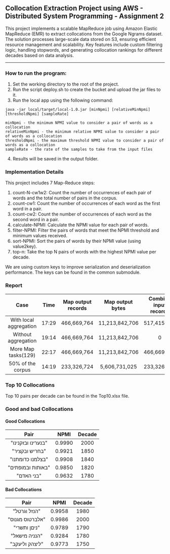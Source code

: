 ## Collocation Extraction Project using AWS - Distributed System Programming - Assignment 2
This project implements a scalable MapReduce job using Amazon Elastic MapReduce (EMR) to extract collocations from the Google Ngrams dataset. The solution processes large-scale data stored on S3, ensuring efficient resource management and scalability. Key features include custom filtering logic, handling stopwords, and generating collocation rankings for different decades based on data analysis.

---

### How to run the program:
1. Set the working directory to the root of the project.
2. Run the script deploy.sh to create the bucket and  upload the jar files to it.
3. Run the local app using the following command:
```
java -jar local/target/local-1.0.jar [minNpmi] [relativeMinNpmi] [thresholdNpmi] [sampleRate]

minNpmi - the minimum NPMI value to consider a pair of words as a collocation
relativeMinNpmi - the minimum relative NPMI value to consider a pair of words as a collocation
thresholdNpmi - the maximum threshold NPMI value to consider a pair of words as a collocation
sampleRate - the rate of the samples to take from the input files
```
4. Results will be saved in the output folder.

### Implementation Details
This project includes 7 Map-Reduce steps:
1. count-N-cw1w2: Count the number of occurrences of each pair of words and the total number of pairs in the corpus.
2. count-cw1: Count the number of occurrences of each word as the first word in a pair.
3. count-cw2: Count the number of occurrences of each word as the second word in a pair.
4. calculate-NPMI: Calculate the NPMI value for each pair of words.
5. filter-NPMI: Filter the pairs of words that meet the NPMI threshold and minimum values received.
6. sort-NPMI: Sort the pairs of words by their NPMI value (using value2key).
7. top-n: Take the top N pairs of words with the highest NPMI value per decade.

We are using custom keys to improve serialization and deserialization performance. The keys can be found in the common submodule.

### Report
|          Case          | Time  | Map output records | Map output bytes | Combine input records  | Reduce input records | Reduce shuffle bytes |
|:----------------------:|:-----:|:------------------:|:----------------:|:----------------------:|:--------------------:|:--------------------:|
| With local aggregation | 17:29 |    466,669,764     |  11,213,842,706  |      517,415,314       |      51,214,825      |     749,851,359      |
|  Without aggregation   | 19:14 |    466,669,764     |  11,213,842,706  |           0            |     466,669,764      |    2,129,662,436     |
|  More Map tasks(129)   | 22:17 |    466,669,764     |  11,213,842,706  |      466,669,764       |      51,217,834      |     749,851,359      |
|   50% of the corpus    | 14:19 |    233,326,724     |  5,606,731,025   |      233,326,724       |      42,720,515      |     622,840,740      |

### Top 10 Collocations
Top 10 pairs per decade can be found in the Top10.xlsx file.

### Good and bad Collocations
#### Good Collocations
|        Pair        |  NPMI   | Decade |
|:------------------:|:-------:|:------:|
| "בנערינו ובזקנינו" | 0.9990  |  2000  |
|   "בחריש ובקציר"   | 0.9921  |  1850  |
|  "בצלמנו כדומתנו"  | 0.9908  |  1840  |
| "באותות ובמופתים"  | 0.9850  |  1820  |
|     "בני האדם"     | 0.9632  |  1780  |
#### Bad Collocations
|      Pair       |  NPMI  | Decade |
|:---------------:|:------:|:------:|
|  "הנזל וגרטל"   | 0.9958 |  1980  |
| "אלברטוס מגנוס" | 0.9986 |  2000  |
|  "ניםן ותשרי"   | 0.9789 |  1790  |
|  "הנניה מישאל"  | 0.9284 |  1780  |
| "ליצהק וליעקב"  | 0.9773 |  1750  |
